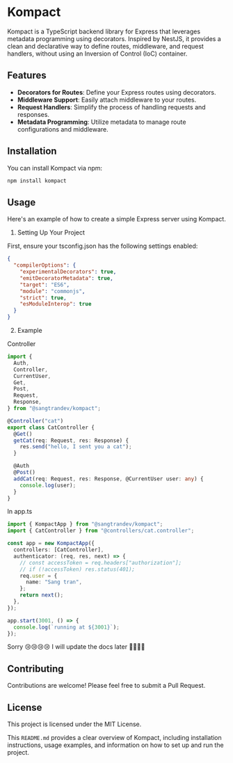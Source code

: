 # Kompact

Kompact is a TypeScript backend library for Express that leverages metadata programming using decorators. Inspired by NestJS, it provides a clean and declarative way to define routes, middleware, and request handlers, without using an Inversion of Control (IoC) container.

## Features

- **Decorators for Routes**: Define your Express routes using decorators.
- **Middleware Support**: Easily attach middleware to your routes.
- **Request Handlers**: Simplify the process of handling requests and responses.
- **Metadata Programming**: Utilize metadata to manage route configurations and middleware.

## Installation

You can install Kompact via npm:

```bash
npm install kompact
```

## Usage

Here's an example of how to create a simple Express server using Kompact.

1. Setting Up Your Project

First, ensure your tsconfig.json has the following settings enabled:

```json
{
  "compilerOptions": {
    "experimentalDecorators": true,
    "emitDecoratorMetadata": true,
    "target": "ES6",
    "module": "commonjs",
    "strict": true,
    "esModuleInterop": true
  }
}
```

2. Example 
   
Controller 

```ts
import {
  Auth,
  Controller,
  CurrentUser,
  Get,
  Post,
  Request,
  Response,
} from "@sangtrandev/kompact";

@Controller("cat")
export class CatController {
  @Get()
  getCat(req: Request, res: Response) {
    res.send("hello, I sent you a cat");
  }

  @Auth
  @Post()
  addCat(req: Request, res: Response, @CurrentUser user: any) {
    console.log(user);
  }
}
```

In app.ts

```ts
import { KompactApp } from "@sangtrandev/kompact";
import { CatController } from "@controllers/cat.controller";

const app = new KompactApp({
  controllers: [CatController],
  authenticator: (req, res, next) => {
    // const accessToken = req.headers["authorization"];
    // if (!accessToken) res.status(401);
    req.user = {
      name: "Sang tran",
    };
    return next();
  },
});

app.start(3001, () => {
  console.log(`running at ${3001}`);
});
```

Sorry 😢😢😢😢 I will update the docs later 🙏🙏🙏🙏

## Contributing

Contributions are welcome! Please feel free to submit a Pull Request.

## License

This project is licensed under the MIT License.

This `README.md` provides a clear overview of Kompact, including installation instructions, usage examples, and information on how to set up and run the project.
